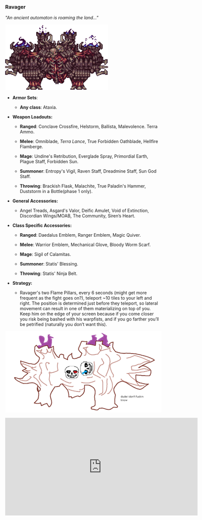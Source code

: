 ### Ravager

*"An ancient automaton is roaming the land…"*

![image alt text](../public/BMbpD6rCZ1qoniF20u7H2A_img_55.png)

* **Armor Sets**:

    * **Any class**: Ataxia.

* **Weapon Loadouts:**

    * **Ranged**: Conclave Crossfire, Helstorm, Ballista, Malevolence. Terra Ammo.

    * **Melee**: Omniblade, *Terra Lance*, True Forbidden Oathblade, Hellfire Flamberge.

    * **Mage**: Undine's Retribution, Everglade Spray, Primordial Earth, Plague Staff, Forbidden Sun.

    * **Summoner**: Entropy's Vigil, Raven Staff, Dreadmine Staff, Sun God Staff.

    * **Throwing**: Brackish Flask, Malachite, True Paladin's Hammer, Duststorm in a Bottle(phase 1 only).

* **General Accessories:**

    * Angel Treads, Asgard's Valor, Deific Amulet, Void of Extinction, Discordian Wings/MOAB, The Community, Siren’s Heart.

* **Class Specific Accessories:**

    * **Ranged**: Daedalus Emblem, Ranger Emblem, Magic Quiver.

    * **Melee**: Warrior Emblem, Mechanical Glove, Bloody Worm Scarf.

    * **Mage**: Sigil of Calamitas.

    * **Summoner**: Statis' Blessing.

    * **Throwing**: Statis' Ninja Belt.

* **Strategy:**

    * Ravager's two Flame Pillars, every 6 seconds (might get more frequent as the fight goes on?), teleport ~10 tiles to your left and right. The position is determined just before they teleport, so lateral movement can result in one of them materializing on top of you. Keep him on the edge of your screen because if you come closer you risk being bashed with his warpfists, and if you go farther you’ll be petrified (naturally you don’t want this).

![image alt text](../public/BMbpD6rCZ1qoniF20u7H2A_img_56.png)

<div align="center"><iframe width="620" height="315" src="https://www.youtube.com/embed/3kbFy0E5uss" frameborder="0" allowfullscreen></iframe></div>
